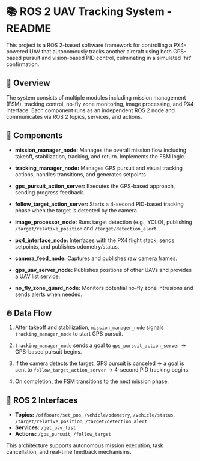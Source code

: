 # 📚 ROS 2 UAV Tracking System - README

This project is a ROS 2-based software framework for controlling a PX4-powered UAV that autonomously tracks another aircraft using both GPS-based pursuit and vision-based PID control, culminating in a simulated 'hit' confirmation.

## 🚀 Overview

The system consists of multiple modules including mission management (FSM), tracking control, no-fly zone monitoring, image processing, and PX4 interface. Each component runs as an independent ROS 2 node and communicates via ROS 2 topics, services, and actions.

## 🧩 Components

* **mission\_manager\_node:** Manages the overall mission flow including takeoff, stabilization, tracking, and return. Implements the FSM logic.

* **tracking\_manager\_node:** Manages GPS pursuit and visual tracking actions, handles transitions, and generates setpoints.

* **gps\_pursuit\_action\_server:** Executes the GPS-based approach, sending progress feedback.

* **follow\_target\_action\_server:** Starts a 4-second PID-based tracking phase when the target is detected by the camera.

* **image\_processor\_node:** Runs target detection (e.g., YOLO), publishing `/target/relative_position` and `/target/detection_alert`.

* **px4\_interface\_node:** Interfaces with the PX4 flight stack, sends setpoints, and publishes odometry/status.

* **camera\_feed\_node:** Captures and publishes raw camera frames.

* **gps\_uav\_server\_node:** Publishes positions of other UAVs and provides a UAV list service.

* **no\_fly\_zone\_guard\_node:** Monitors potential no-fly zone intrusions and sends alerts when needed.

## 🔥 Data Flow

1. After takeoff and stabilization, `mission_manager_node` signals `tracking_manager_node` to start GPS pursuit.

2. `tracking_manager_node` sends a goal to `gps_pursuit_action_server` → GPS-based pursuit begins.

3. If the camera detects the target, GPS pursuit is canceled → a goal is sent to `follow_target_action_server` → 4-second PID tracking begins.

4. On completion, the FSM transitions to the next mission phase.

## 📡 ROS 2 Interfaces

* **Topics:** `/offboard/set_pos`, `/vehicle/odometry`, `/vehicle/status`, `/target/relative_position`, `/target/detection_alert`
* **Services:** `/get_uav_list`
* **Actions:** `/gps_pursuit`, `/follow_target`

This architecture supports autonomous mission execution, task cancellation, and real-time feedback mechanisms.
